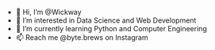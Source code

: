 - 👋 Hi, I’m @Wickway
- 👀 I’m interested in Data Science and Web Development
- 🌱 I’m currently learning Python and Computer Engineering
- 📫 Reach me @byte.brews on Instagram

<!---
Wickway/Wickway is a ✨ special ✨ repository because its `README.md` (this file) appears on your GitHub profile.
You can click the Preview link to take a look at your changes.
--->
